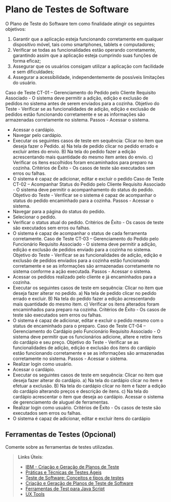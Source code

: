 # Plano de Testes de Software


O Plano de Teste do Software tem como finalidade atingir os seguintes objetivos:

1.	Garantir que a aplicação esteja funcionando corretamente em qualquer dispositivo móvel, tais como smartphones, tablets e computadores;
2.	Verificar se todas as funcionalidades estão operando corretamente, garantindo assim que a aplicação esteja cumprindo suas funções de forma eficaz;
3.	Assegurar que os usuários consigam utilizar a aplicação com facilidade e sem dificuldades;
4.	Assegurar a acessibilidade, independentemente de possíveis limitações do usuário.

Caso de Teste	CT-01 – Gerenciamento do Pedido pelo Cliente
Requisito Associado	- O sistema deve permitir a adição, edição e exclusão de pedidos no sistema antes de serem enviados para a cozinha.
Objetivo do Teste	- Verificar se as funcionalidades de adição, edição e exclusão de pedidos estão funcionando corretamente e se as informações são armazenadas corretamente no sistema.
Passos	- Acessar o sistema.
- Acessar o cardápio.
- Navegar pelo cardápio.
- Executar os seguintes casos de teste em sequência:
 Clicar no item que deseja fazer o Pedido.
a) Na tela de pedido clicar no pedido errado e excluir antes do envio.
B) Na tela do pedido fazer a edição acrescentando mais quantidade do mesmo item antes do envio.
c) Verificar os itens escolhidos foram encaminhados para preparo na cozinha.
Critérios de Êxito	- Os casos de teste são executados sem erros ou falhas.
- O sistema é capaz de adicionar, editar e excluir o pedido
Caso de Teste	CT-02 – Acompanhar Status do Pedido pelo Cliente
Requisito Associado	- O sistema deve permitir o acompanhamento do status do pedido.
Objetivo do Teste	- Verificar se o sistema é capaz de acompanhar o status do pedido encaminhado para a cozinha.
Passos	- Acessar o sistema.
- Navegar para a página do status do pedido.
- Selecionar o pedido.
- Verificar o status atual do pedido.
Critérios de Êxito	- Os casos de teste são executados sem erros ou falhas.
- O sistema é capaz de acompanhar o status de cada ferramenta corretamente.
Caso de Teste	CT-03 – Gerenciamento do Pedido pelo Funcionário
Requisito Associado	- O sistema deve permitir a adição, edição e exclusão de pedidos enviado para a cozinha no sistema.
Objetivo do Teste	- Verificar se as funcionalidades de adição, edição e exclusão de pedidos enviados para a cozinha estão funcionando corretamente e se as informações são armazenadas corretamente no sistema conforme a ação executada.
Passos	- Acessar o sistema.
- Acessar os pedidos realizado pelo cliente e já encaminhados para a cozinha.
- Executar os seguintes casos de teste em sequência:
 Clicar no item que deseja fazer alterar no pedido.
a) Na tela de pedido clicar no pedido errado e excluir.
B) Na tela do pedido fazer a edição acrescentando mais quantidade do mesmo item.
c) Verificar os itens alterados foram encaminhados para preparo na cozinha.
Critérios de Êxito	- Os casos de teste são executados sem erros ou falhas.
- O sistema é capaz de adicionar, editar e excluir o pedido mesmo com o status de encaminhado para o preparo.
Caso de Teste	CT-04 – Gerenciamento do Cardápio pelo Funcionário
Requisito Associado	- O sistema deve permitir que os funcionários adicione, altere e retire itens do cardápio e seu preço.
Objetivo do Teste	- Verificar se as funcionalidades de adição, edição e exclusão dos itens do cardápio estão funcionando corretamente e se as informações são armazenadas corretamente no sistema.
Passos	- Acessar o sistema.
- Realizar login como usuário.
- Acessar o cardápio.
- Executar os seguintes casos de teste em sequência:
 Clicar no item que deseja fazer alterar do cardápio.
a) Na tela do cardápio clicar no item e efetuar a exclusão.
B) Na tela do cardápio clicar no item e fazer a edição do cardápio alterando preços e descrição de itens.
c) Na tela do cardápio acrescentar o item que deseja ao cardápio.
Acessar o sistema de gerenciamento de aluguel de ferramentas.
- Realizar login como usuário.
Critérios de Êxito	- Os casos de teste são executados sem erros ou falhas.
- O sistema é capaz de adicionar, editar e excluir itens do cardápio

 
## Ferramentas de Testes (Opcional)

Comente sobre as ferramentas de testes utilizadas.
 
> **Links Úteis**:
> - [IBM - Criação e Geração de Planos de Teste](https://www.ibm.com/developerworks/br/local/rational/criacao_geracao_planos_testes_software/index.html)
> - [Práticas e Técnicas de Testes Ágeis](http://assiste.serpro.gov.br/serproagil/Apresenta/slides.pdf)
> -  [Teste de Software: Conceitos e tipos de testes](https://blog.onedaytesting.com.br/teste-de-software/)
> - [Criação e Geração de Planos de Teste de Software](https://www.ibm.com/developerworks/br/local/rational/criacao_geracao_planos_testes_software/index.html)
> - [Ferramentas de Test para Java Script](https://geekflare.com/javascript-unit-testing/)
> - [UX Tools](https://uxdesign.cc/ux-user-research-and-user-testing-tools-2d339d379dc7)
